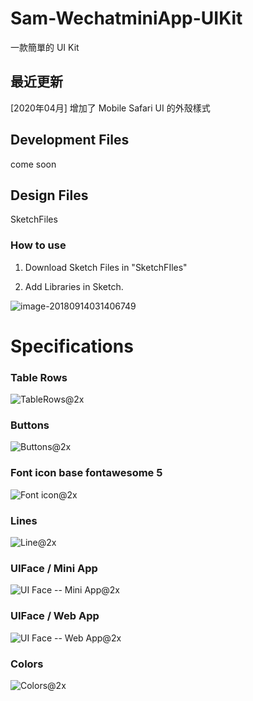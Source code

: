 # Sam-WechatminiApp-UIKit
一款簡單的 UI Kit



## 最近更新

[2020年04月] 增加了 Mobile Safari UI 的外殼樣式



## Development Files

come soon



## Design Files

SketchFiles



### How to use

1. Download Sketch Files in "SketchFIles"

2. Add Libraries in Sketch.

![image-20180914031406749](./Export/image-20180914031406749.png)

# Specifications

### Table Rows

![TableRows@2x](./Export/TableRows@2x.png)

### Buttons

![Buttons@2x](./Export/Buttons@2x.png)

### Font icon base fontawesome 5

![Font icon@2x](./Export/Fonticon@2x.png)

### Lines

![Line@2x](./Export/Line@2x.png)

### UIFace / Mini App

![UI Face -- Mini App@2x](./Export/MiniApp@2x.png)

### UIFace / Web App

![UI Face -- Web App@2x](./Export/WebApp@2x.png)

### Colors

![Colors@2x](./Export/Colors@2x.png)